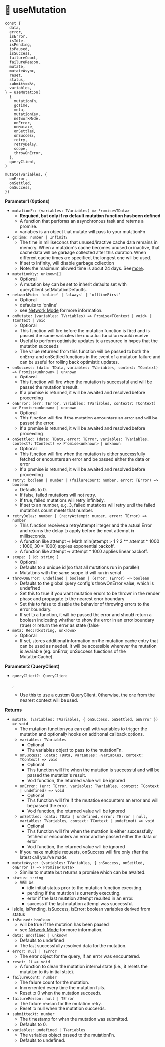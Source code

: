 # 🐳 useMutation

```tsx
const {
  data,
  error,
  isError,
  isIdle,
  isPending,
  isPaused,
  isSuccess,
  failureCount,
  failureReason,
  mutate,
  mutateAsync,
  reset,
  status,
  submittedAt,
  variables,
} = useMutation(
  {
    mutationFn,
    gcTime,
    meta,
    mutationKey,
    networkMode,
    onError,
    onMutate,
    onSettled,
    onSuccess,
    retry,
    retryDelay,
    scope,
    throwOnError,
  },
  queryClient,
)

mutate(variables, {
  onError,
  onSettled,
  onSuccess,
})
```

**Parameter1 (Options)**

- `mutationFn: (variables: TVariables) => Promise<TData>`
  - **Required, but only if no default mutation function has been defined**
  - A function that performs an asynchronous task and returns a promise.
  - variables is an object that mutate will pass to your mutationFn
- `gcTime: number | Infinity`
  - The time in milliseconds that unused/inactive cache data remains in memory. When a mutation's cache becomes unused or inactive, that cache data will be garbage collected after this duration. When different cache times are specified, the longest one will be used.
  - If set to Infinity, will disable garbage collection
  - Note: the maximum allowed time is about 24 days. See [more](https://developer.mozilla.org/en-US/docs/Web/API/setTimeout#maximum_delay_value).
- `mutationKey: unknown[]`
  - Optional
  - A mutation key can be set to inherit defaults set with queryClient.setMutationDefaults.
- `networkMode: 'online' | 'always' | 'offlineFirst'`
  - Optional
  - defaults to 'online'
  - see [Network Mode](https://tanstack.com/query/latest/docs/framework/react/guides/network-mode) for more information.
- `onMutate: (variables: TVariables) => Promise<TContext | void> | TContext | void`
  - Optional
  - This function will fire before the mutation function is fired and is passed the same variables the mutation function would receive
  - Useful to perform optimistic updates to a resource in hopes that the mutation succeeds
  - The value returned from this function will be passed to both the onError and onSettled functions in the event of a mutation failure and can be useful for rolling back optimistic updates.
- `onSuccess: (data: TData, variables: TVariables, context: TContext) => Promise<unknown> | unknown`
  - Optional
  - This function will fire when the mutation is successful and will be passed the mutation's result.
  - If a promise is returned, it will be awaited and resolved before proceeding
- `onError: (err: TError, variables: TVariables, context?: TContext) => Promise<unknown> | unknown`
  - Optional
  - This function will fire if the mutation encounters an error and will be passed the error.
  - If a promise is returned, it will be awaited and resolved before proceeding
- `onSettled: (data: TData, error: TError, variables: TVariables, context?: TContext) => Promise<unknown> | unknown`
  - Optional
  - This function will fire when the mutation is either successfully fetched or encounters an error and be passed either the data or error
  - If a promise is returned, it will be awaited and resolved before proceeding
- `retry: boolean | number | (failureCount: number, error: TError) => boolean`
  - Defaults to 0.
  - If false, failed mutations will not retry.
  - If true, failed mutations will retry infinitely.
  - If set to an number, e.g. 3, failed mutations will retry until the failed mutations count meets that number.
- `retryDelay: number | (retryAttempt: number, error: TError) => number`
  - This function receives a retryAttempt integer and the actual Error and returns the delay to apply before the next attempt in milliseconds.
  - A function like attempt => Math.min(attempt > 1 ? 2 ** attempt * 1000 : 1000, 30 * 1000) applies exponential backoff.
  - A function like attempt => attempt * 1000 applies linear backoff.
- `scope: { id: string }`
  - Optional
  - Defaults to a unique id (so that all mutations run in parallel)
  - Mutations with the same scope id will run in serial
- `throwOnError: undefined | boolean | (error: TError) => boolean`
  - Defaults to the global query config's throwOnError value, which is undefined
  - Set this to true if you want mutation errors to be thrown in the render phase and propagate to the nearest error boundary
  - Set this to false to disable the behavior of throwing errors to the error boundary.
  - If set to a function, it will be passed the error and should return a boolean indicating whether to show the error in an error boundary (true) or return the error as state (false)
- `meta: Record<string, unknown>`
  - Optional
  - If set, stores additional information on the mutation cache entry that can be used as needed. It will be accessible wherever the mutation is available (eg. onError, onSuccess functions of the MutationCache).

**Parameter2 (QueryClient)**

- `queryClient?: QueryClient`

  ,

  - Use this to use a custom QueryClient. Otherwise, the one from the nearest context will be used.

**Returns**

- `mutate: (variables: TVariables, { onSuccess, onSettled, onError }) => void`
  - The mutation function you can call with variables to trigger the mutation and optionally hooks on additional callback options.
  - `variables: TVariables`
    - Optional
    - The variables object to pass to the mutationFn.
  - `onSuccess: (data: TData, variables: TVariables, context: TContext) => void`
    - Optional
    - This function will fire when the mutation is successful and will be passed the mutation's result.
    - Void function, the returned value will be ignored
  - `onError: (err: TError, variables: TVariables, context: TContext | undefined) => void`
    - Optional
    - This function will fire if the mutation encounters an error and will be passed the error.
    - Void function, the returned value will be ignored
  - `onSettled: (data: TData | undefined, error: TError | null, variables: TVariables, context: TContext | undefined) => void`
    - Optional
    - This function will fire when the mutation is either successfully fetched or encounters an error and be passed either the data or error
    - Void function, the returned value will be ignored
  - If you make multiple requests, onSuccess will fire only after the latest call you've made.
- `mutateAsync: (variables: TVariables, { onSuccess, onSettled, onError }) => Promise<TData>`
  - Similar to mutate but returns a promise which can be awaited.
- `status: string`
  - Will be:
    - idle initial status prior to the mutation function executing.
    - pending if the mutation is currently executing.
    - error if the last mutation attempt resulted in an error.
    - success if the last mutation attempt was successful.
- isIdle, isPending, isSuccess, isError: boolean variables derived from status
- `isPaused: boolean`
  - will be true if the mutation has been paused
  - see [Network Mode](https://tanstack.com/query/latest/docs/framework/react/guides/network-mode) for more information.
- `data: undefined | unknown`
  - Defaults to undefined
  - The last successfully resolved data for the mutation.
- `error: null | TError`
  - The error object for the query, if an error was encountered.
- `reset: () => void`
  - A function to clean the mutation internal state (i.e., it resets the mutation to its initial state).
- `failureCount: number`
  - The failure count for the mutation.
  - Incremented every time the mutation fails.
  - Reset to 0 when the mutation succeeds.
- `failureReason: null | TError`
  - The failure reason for the mutation retry.
  - Reset to null when the mutation succeeds.
- `submittedAt: number`
  - The timestamp for when the mutation was submitted.
  - Defaults to 0.
- `variables: undefined | TVariables`
  - The variables object passed to the mutationFn.
  - Defaults to undefined.

